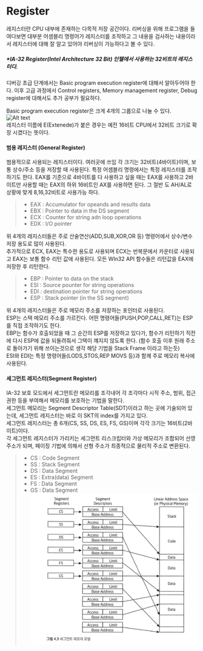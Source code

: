 

# Register
레지스터란 CPU 내부에 존재하는 다목적 저장 공간이다. 리버싱을 위해 프로그램을 들여다보면 대부분 어셈블리 명령어가 레지스터를 조작하고 그 내용을 검사하는 내용이라서 레지스터에 대해 잘 알고 있어야 리버싱이 가능하다고 볼 수 있다.  

##### *IA-32 Register(Intel Architecture 32 Bit)  인텔에서 사용하는 32비트의 레지스터다. 

디버깅 초급 단계에서는 Basic program execution register에 대해서 알아두어야 한다. 이후 고급 과정에서 Control registers, Memory management register, Debug register에 대해서도 추가 공부가 필요하다.  

Basic program execution register은 크게 4개의 그룹으로 나눌 수 있다.  
![Alt text](https://i.imgur.com/2Q293YP.png)  
레지스터 이름에 E(Extenede)가 붙은 경우는 예전 16비트 CPU에서 32비트 크기로 확장 시켰다는 뜻이다.  

#### 범용 레지스터 (General Register)  
범용적으로 사용되는 레지스터이다. 여러곳에 쓰임 각 크기는 32비트(4바이트)이며, 보통 상수/주소 등을 저장할 때 사용된다. 
특정 어셈블리 명령에서는 특정 레지스터를 조작하기도 한다.
EAX를 기준으로 4바이트를 다 사용하고 싶을 때는 EAX를 사용하고 2바이트만 사용할 때는 EAX의 하위 16비트인 AX를 사용하면 된다. 그 절반 도 AH/AL로
상황에 맞게 8,16,32비트로 사용가능 하다.  

> - EAX : Accumulator for opeands and results data
> - EBX : Pointer to data in the DS segment
> - ECX : Counter for string adn loop operations
> - EDX : I/O pointer  

위 4개의 레지스터들은 주로 산술연산(ADD,SUB,XOR,OR 등) 명령어에서 상수/변수 저장 용도로 많이 사용된다.  
추가적으로 ECX, EAX는 특수한 용도로 사용되며 ECX는 반복문에서 카운터로 사용되고 EAX는 보통 함수 리턴 값에 사용된다. 모든 WIn32 API 함수들은 리턴값을 EAX에 저장한 후 리턴한다.  

> - EBP : Pointer to data on the stack
> - ESI : Source pounter for string operations
> - EDI : destination pointer for string operations
> - ESP : Stack pointer (in the SS segment)

위 4개의 레지스터들은 주로 메모리 주소를 저장하는 포인터로 사용된다.  
ESP는 스택 메모리 주소를 가르킨다. 어떤 명령어들(PUSH,POP,CALL,RET)는 ESP를 직접 조작하기도 한다.  
EBP는 함수가 호출되었을 때 그 순간의 ESP를 저장하고 있다가, 함수가 리턴하기 직전에 다시 ESP에 값을 되돌려줘서 그택이 꺠지지 않도록 한다. (함수 호출 이후 원래 주소로 돌아가기 위해 쓰이는것으로 생각 해당 기법을 Stack Frame 이라고 하는듯)  
ESI와 EDI는 특정 명령어들(LODS,STOS,REP MOVS 등)과 함께 주로 메모리 복사에 사용된다.  

#### 세그먼트 레지스터(Segment Register)  
IA-32 보호 모드에서 세그먼트란 메모리를 조각내어 각 조각마다 시작 주소, 범위, 접근 권한 등을 부여해서 메모리를 보호하는 기법을 말한다.  
세그먼트 메모리는 Segment Descriptor Table(SDT)이라고 하는 곳에 기술되어 있는데, 세그먼트 레지스터는 바로 이 SKT의 index를 가지고 있다.  
세그먼트 레지스터는 총 6개(CS, SS, DS, ES, FS, GS)이며 각각 크기는 16비트(2바이트)이다.  
각 세그먼트 레지스터가 가리키는 세그먼트 리스크립터와 가상 메모리가 조합되어 선영주소가 되며, 페이징 기법에 의해서 선형 주소가 최종적으로 물리적 주소로 변환된다. 

> - CS : Code Segment
> - SS : Stack Segment
> - DS : Data Segment
> - ES : Extra(data) Segment
> - FS : Data Segment
> - GS : Data Segment 
![Alt text](/segment_register.png)  




